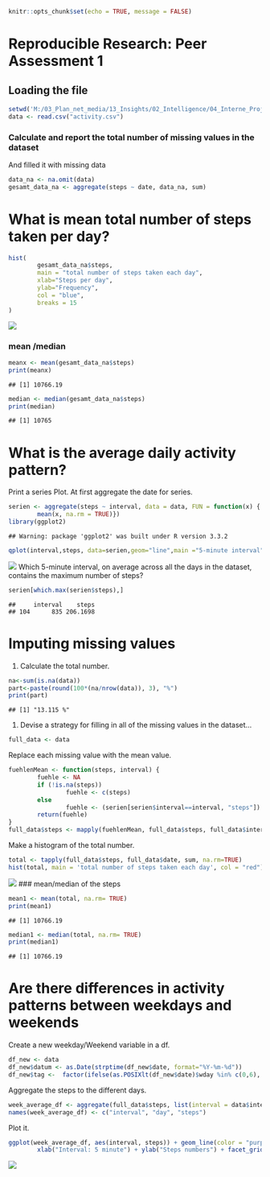 ``` r
knitr::opts_chunk$set(echo = TRUE, message = FALSE)
```

Reproducible Research: Peer Assessment 1
========================================

Loading the file
----------------

``` r
setwd('M:/03_Plan_net_media/13_Insights/02_Intelligence/04_Interne_Projekte/Melanie/Coursera/Kurs 5/Assigment1')
data <- read.csv("activity.csv")
```

### Calculate and report the total number of missing values in the dataset

And filled it with missing data

``` r
data_na <- na.omit(data)
gesamt_data_na <- aggregate(steps ~ date, data_na, sum)
```

What is mean total number of steps taken per day?
=================================================

``` r
hist(
        gesamt_data_na$steps, 
        main = "total number of steps taken each day", 
        xlab="Steps per day", 
        ylab="Frequency", 
        col = "blue", 
        breaks = 15
)
```

![](PA1_template_files/figure-markdown_github/unnamed-chunk-3-1.png)

### mean /median

``` r
meanx <- mean(gesamt_data_na$steps)
print(meanx)
```

    ## [1] 10766.19

``` r
median <- median(gesamt_data_na$steps)
print(median)
```

    ## [1] 10765

What is the average daily activity pattern?
===========================================

Print a series Plot. At first aggregate the date for series.

``` r
serien <- aggregate(steps ~ interval, data = data, FUN = function(x) {
        mean(x, na.rm = TRUE)})
library(ggplot2)
```

    ## Warning: package 'ggplot2' was built under R version 3.3.2

``` r
qplot(interval,steps, data=serien,geom="line",main ="5-minute interval")
```

![](PA1_template_files/figure-markdown_github/unnamed-chunk-5-1.png) Which 5-minute interval, on average across all the days in the dataset, contains the maximum number of steps?

``` r
serien[which.max(serien$steps),]
```

    ##     interval    steps
    ## 104      835 206.1698

Imputing missing values
=======================

1.  Calculate the total number.

``` r
na<-sum(is.na(data))
part<-paste(round(100*(na/nrow(data)), 3), "%")
print(part)
```

    ## [1] "13.115 %"

1.  Devise a strategy for filling in all of the missing values in the dataset...

``` r
full_data <- data
```

Replace each missing value with the mean value.

``` r
fuehlenMean <- function(steps, interval) {
        fuehle <- NA
        if (!is.na(steps))
                fuehle <- c(steps)
        else
                fuehle <- (serien[serien$interval==interval, "steps"])
        return(fuehle)
}
full_data$steps <- mapply(fuehlenMean, full_data$steps, full_data$interval)
```

Make a histogram of the total number.

``` r
total <- tapply(full_data$steps, full_data$date, sum, na.rm=TRUE)
hist(total, main = 'total number of steps taken each day', col = "red")
```

![](PA1_template_files/figure-markdown_github/unnamed-chunk-10-1.png) \#\#\# mean/median of the steps

``` r
mean1 <- mean(total, na.rm= TRUE)
print(mean1)
```

    ## [1] 10766.19

``` r
median1 <- median(total, na.rm= TRUE)
print(median1)
```

    ## [1] 10766.19

Are there differences in activity patterns between weekdays and weekends
========================================================================

Create a new weekday/Weekend variable in a df.

``` r
df_new <- data
df_new$datum <- as.Date(strptime(df_new$date, format="%Y-%m-%d")) 
df_new$tag <-  factor(ifelse(as.POSIXlt(df_new$date)$wday %in% c(0,6), 'weekend', 'weekday'))
```

Aggregate the steps to the different days.

``` r
week_average_df <- aggregate(full_data$steps, list(interval = data$interval, day = df_new$tag), mean)
names(week_average_df) <- c("interval", "day", "steps")
```

Plot it.

``` r
ggplot(week_average_df, aes(interval, steps)) + geom_line(color = "purple3", lwd = 1) + 
        xlab("Interval: 5 minute") + ylab("Steps numbers") + facet_grid(day ~ .)
```

![](PA1_template_files/figure-markdown_github/unnamed-chunk-14-1.png)
